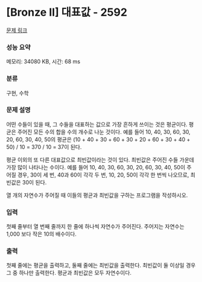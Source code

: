 # [Bronze II] 대표값 - 2592 

[문제 링크](https://www.acmicpc.net/problem/2592) 

### 성능 요약

메모리: 34080 KB, 시간: 68 ms

### 분류

구현, 수학

### 문제 설명

<p>어떤 수들이 있을 때, 그 수들을 대표하는 값으로 가장 흔하게 쓰이는 것은 평균이다. 평균은 주어진 모든 수의 합을 수의 개수로 나눈 것이다. 예를 들어 10, 40, 30, 60, 30, 20, 60, 30, 40, 50의 평균은 (10 + 40 + 30 + 60 + 30 + 20 + 60 + 30 + 40 + 50) / 10 = 370 / 10 = 37이 된다.</p>

<p>평균 이외의 또 다른 대표값으로 최빈값이라는 것이 있다. 최빈값은 주어진 수들 가운데 가장 많이 나타나는 수이다. 예를 들어 10, 40, 30, 60, 30, 20, 60, 30, 40, 50이 주어질 경우, 30이 세 번, 40과 60이 각각 두 번, 10, 20, 50이 각각 한 번씩 나오므로, 최빈값은 30이 된다.</p>

<p>열 개의 자연수가 주어질 때 이들의 평균과 최빈값을 구하는 프로그램을 작성하시오.</p>

### 입력 

 <p>첫째 줄부터 열 번째 줄까지 한 줄에 하나씩 자연수가 주어진다. 주어지는 자연수는 1,000 보다 작은 10의 배수이다.</p>

### 출력 

 <p>첫째 줄에는 평균을 출력하고, 둘째 줄에는 최빈값을 출력한다. 최빈값이 둘 이상일 경우 그 중 하나만 출력한다. 평균과 최빈값은 모두 자연수이다.</p>

